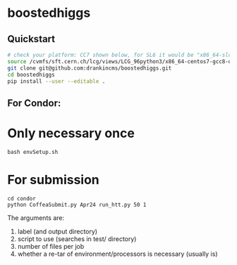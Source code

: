 # boostedhiggs

## Quickstart
```bash
# check your platform: CC7 shown below, for SL6 it would be "x86_64-slc6-gcc8-opt"
source /cvmfs/sft.cern.ch/lcg/views/LCG_96python3/x86_64-centos7-gcc8-opt/setup.sh  # or .csh, etc.
git clone git@github.com:drankincms/boostedhiggs.git
cd boostedhiggs
pip install --user --editable .
```

## For Condor:
# Only necessary once
```
bash envSetup.sh
```
# For submission
```
cd condor
python CoffeaSubmit.py Apr24 run_htt.py 50 1
```
The arguments are: 
1) label (and output directory)
2) script to use (searches in test/ directory)
3) number of files per job 
4) whether a re-tar of environment/processors is necessary (usually is)
